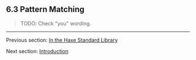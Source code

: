## 6.3 Pattern Matching

>TODO: Check "you" wording.

---

Previous section: [In the Haxe Standard Library](lf-static-extension-in-std.md)

Next section: [Introduction](lf-pattern-matching-introduction.md)